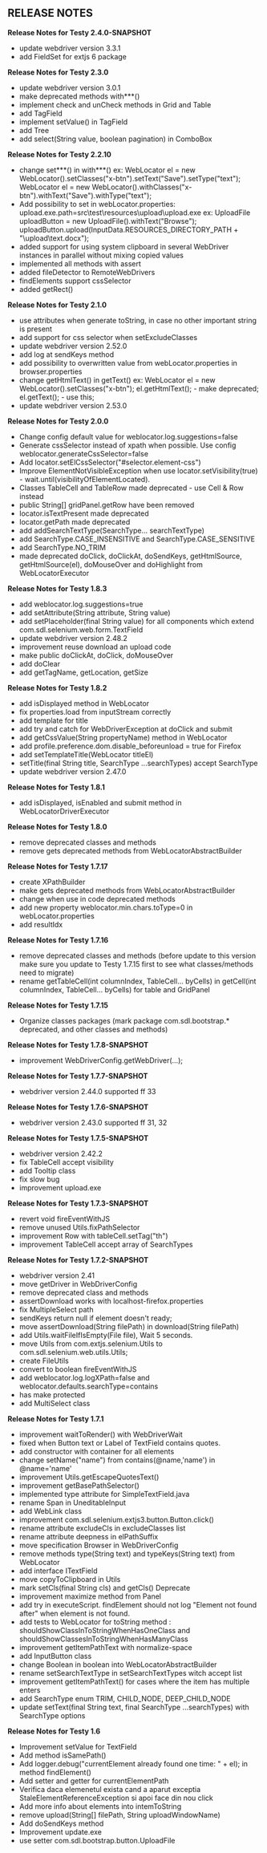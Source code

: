 RELEASE NOTES
-------------
**Release Notes for Testy 2.4.0-SNAPSHOT**
- update webdriver version 3.3.1
- add FieldSet for extjs 6 package

**Release Notes for Testy 2.3.0**
- update webdriver version 3.0.1
- make deprecated methods with***()
- implement check and unCheck methods in Grid and Table
- add TagField
- implement setValue() in TagField
- add Tree
- add select(String value, boolean pagination) in ComboBox


**Release Notes for Testy 2.2.10**
- change set***() in with***()
    ex: WebLocator el = new WebLocator().setClasses("x-btn").setText("Save").setType("text");
        WebLocator el = new WebLocator().withClasses("x-btn").withText("Save").withType("text");
-  Add possibility to set in webLocator.properties: upload.exe.path=src\\test\\resources\\upload\\upload.exe
    ex: UploadFile uploadButton = new UploadFile().withText("Browse");
        uploadButton.upload(InputData.RESOURCES_DIRECTORY_PATH + "\\upload\\text.docx");
- added support for using system clipboard in several WebDriver instances in parallel without mixing copied values
- implemented all methods with assert
- added fileDetector to RemoteWebDrivers
- findElements support cssSelector
- added getRect()

**Release Notes for Testy 2.1.0**
- use attributes when generate toString, in case no other important string is present
- add support for css selector when setExcludeClasses
- update webdriver version 2.52.0
- add log at sendKeys method
- add possibility to overwritten value from webLocator.properties in browser.properties
- change getHtmlText() in getText()
  ex: WebLocator el = new WebLocator().setClasses("x-btn");
      el.getHtmlText(); - make deprecated;
      el.getText(); - use this;
- update webdriver version 2.53.0

**Release Notes for Testy 2.0.0**
- Change config default value for weblocator.log.suggestions=false
- Generate cssSelector instead of xpath when possible. Use config weblocator.generateCssSelector=false
- Add locator.setElCssSelector("#selector.element-css")
- Improve ElementNotVisibleException when use locator.setVisibility(true) - wait.until(visibilityOfElementLocated).
- Classes TableCell and TableRow made deprecated - use Cell & Row instead
- public String[] gridPanel.getRow have been removed 
- locator.isTextPresent made deprecated
- locator.getPath made deprecated
- add addSearchTextType(SearchType... searchTextType)
- add SearchType.CASE_INSENSITIVE and SearchType.CASE_SENSITIVE
- add SearchType.NO_TRIM
- made deprecated doClick, doClickAt, doSendKeys, getHtmlSource, getHtmlSource(el), doMouseOver and doHighlight from WebLocatorExecutor

**Release Notes for Testy 1.8.3**
- add weblocator.log.suggestions=true
- add setAttribute(String attribute, String value)
- add setPlaceholder(final String value) for all components which extend com.sdl.selenium.web.form.TextField
- update webdriver version 2.48.2
- improvement reuse download an upload code
- make public doClickAt, doClick, doMouseOver
- add doClear
- add getTagName, getLocation, getSize

**Release Notes for Testy 1.8.2**
- add isDisplayed method in WebLocator
- fix properties.load from inputStream correctly
- add template for title
- add try and catch for WebDriverException at doClick and submit
- add getCssValue(String propertyName) method in WebLocator
- add profile.preference.dom.disable_beforeunload = true for Firefox
- add setTemplateTitle(WebLocator titleEl)
- setTitle(final String title, SearchType ...searchTypes) accept SearchType
- update webdriver version 2.47.0

**Release Notes for Testy 1.8.1**
- add isDisplayed, isEnabled and submit method in WebLocatorDriverExecutor

**Release Notes for Testy 1.8.0**
- remove deprecated classes and methods
- remove gets deprecated methods from WebLocatorAbstractBuilder

**Release Notes for Testy 1.7.17**
- create XPathBuilder
- make gets deprecated methods from WebLocatorAbstractBuilder
- change when use in code deprecated methods
- add new property weblocator.min.chars.toType=0 in webLocator.properties
- add resultIdx

**Release Notes for Testy 1.7.16**
- remove deprecated classes and methods (before update to this version make sure you update to Testy 1.7.15 first to see what classes/methods need to migrate)
- rename getTableCell(int columnIndex, TableCell... byCells) in getCell(int columnIndex, TableCell... byCells) for table and GridPanel

**Release Notes for Testy 1.7.15**
- Organize classes packages (mark package com.sdl.bootstrap.* deprecated, and other classes and methods)

**Release Notes for Testy 1.7.8-SNAPSHOT**
- improvement WebDriverConfig.getWebDriver(...);

**Release Notes for Testy 1.7.7-SNAPSHOT**
- webdriver version 2.44.0 supported ff 33

**Release Notes for Testy 1.7.6-SNAPSHOT**
- webdriver version 2.43.0 supported ff 31, 32

**Release Notes for Testy 1.7.5-SNAPSHOT**
- webdriver version 2.42.2
- fix TableCell accept visibility
- add Tooltip class
- fix slow bug
- improvement upload.exe

**Release Notes for Testy 1.7.3-SNAPSHOT**
- revert void fireEventWithJS
- remove unused Utils.fixPathSelector
- improvement Row with tableCell.setTag("th")
- improvement TableCell accept array of SearchTypes

**Release Notes for Testy 1.7.2-SNAPSHOT**
- webdriver version 2.41
- move getDriver in WebDriverConfig
- remove deprecated class and methods
- assertDownload works with localhost-firefox.properties
- fix MultipleSelect path
- sendKeys return null if element doesn't ready;
- move assertDownload(String filePath) in download(String filePath)
- add Utils.waitFileIfIsEmpty(File file), Wait 5 seconds.
- move Utils from com.extjs.selenium.Utils to com.sdl.selenium.web.utils.Utils;
- create FileUtils
- convert to boolean fireEventWithJS
- add weblocator.log.logXPath=false and weblocator.defaults.searchType=contains
- has make protected
- add MultiSelect class

**Release Notes for Testy 1.7.1**
- improvement waitToRender() with WebDriverWait
- fixed when Button text or Label of TextField contains quotes.
- add constructor with container for all elements
- change setName("name") from contains(@name,'name') in @name='name'
- improvement Utils.getEscapeQuotesText()
- improvement getBasePathSelector()
- implemented type attribute for SimpleTextField.java
- rename Span in UneditableInput
- add WebLink class
- improvement com.sdl.selenium.extjs3.button.Button.click()
- rename attribute  excludeCls in excludeClasses list
- rename attribute deepness in elPathSuffix
- move specification Browser in WebDriverConfig
- remove methods type(String text) and typeKeys(String text) from WebLocator
- add interface ITextField
- move copyToClipboard in Utils
- mark setCls(final String cls) and getCls() Deprecate
- improvement maximize method from Panel
- add try in executeScript. findElement should not log "Element not found after" when element is not found.
- add tests to WebLocator for toString method : shouldShowClassInToStringWhenHasOneClass and shouldShowClassesInToStringWhenHasManyClass
- improvement getItemPathText with normalize-space
- add InputButton class
- change Boolean in boolean into WebLocatorAbstractBuilder
- rename setSearchTextType in setSearchTextTypes witch accept list
- improvement getItemPathText() for cases where the item has multiple enters
- add SearchType enum TRIM, CHILD_NODE, DEEP_CHILD_NODE
- update setText(final String text, final SearchType ...searchTypes) with SearchType options

**Release Notes for Testy 1.6**
- Improvement setValue for TextField
- Add method isSamePath()
- Add logger.debug("currentElement already found one time: " + el); in method findElement()
- Add setter and getter for currentElementPath
- Verifica daca elemenetul exista cand a aparut exceptia StaleElementReferenceException si apoi face din nou click
- Add more info about elements into intemToString
- remove upload(String[] filePath, String uploadWindowName)
- Add doSendKeys method
- Improvement update.exe
- use setter com.sdl.bootstrap.button.UploadFile

